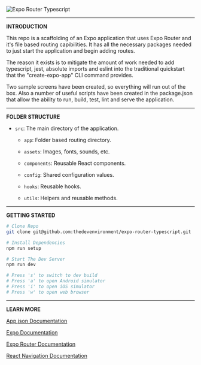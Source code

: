 ![Expo Router Typescript](https://thedevenvironment.com/expo-router-typescript.png)

---

**INTRODUCTION**

This repo is a scaffolding of an Expo application that uses Expo Router and it's file based routing capibilities. It has all the necessary packages needed to just start the application and begin adding routes.

The reason it exists is to mitigate the amount of work needed to add typescript, jest, absolute imports and eslint into the traditional quickstart that the "create-expo-app" CLI command provides.

Two sample screens have been created, so everything will run out of the box. Also a number of useful scripts have been created in the package.json that allow the ability to run, build, test, lint and serve the application.

---

**FOLDER STRUCTURE**

- `src`: The main directory of the application.

  - `app`: Folder based routing directory.

  - `assets`: Images, fonts, sounds, etc.

  - `components`: Reusable React components.

  - `config`: Shared configuration values.

  - `hooks`: Reusable hooks.

  - `utils`: Helpers and reusable methods.

---

**GETTING STARTED**

```bash
# Clone Repo
git clone git@github.com:thedevenvironment/expo-router-typescript.git
```

```bash
# Install Dependencies
npm run setup
```

```bash
# Start The Dev Server
npm run dev

# Press 's' to switch to dev build
# Press 'a' to open Android simulator
# Press 'i' to open iOS simulator
# Press 'w' to open web browser
```

---

**LEARN MORE**

[App.json Documentation](https://docs.expo.dev/versions/latest/config/app/)

[Expo Documentation](https://docs.expo.dev/tutorial/introduction/)

[Expo Router Documentation](https://expo.github.io/router/docs/)

[React Navigation Documentation](https://reactnavigation.org/docs/getting-started)
